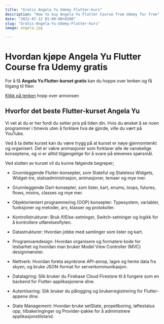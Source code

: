 ```yaml
---
title: "Gratis Angela Yu Udemy Flutter-kurs"
description: "How to buy Angela Yu Flutter Course from Udemy for free"
date: "2022-07-12 01:00:00+0200"
slug: "Gratis-Angela-Yu-Udemy-Flutter-kurs"
image: angela.jpg

---
```


# Hvordan kjøpe Angela Yu Flutter Course fra Udemy gratis

For å få **Angela Yu Flutter-kurset gratis** kan du hoppe over lenken og få tilgang til filen

[Klikk på lenken](http://bc.vc/6XlXFAb) hopp over annonsen

## Hvorfor det beste Flutter-kurset Angela Yu

Vi vet at du er her fordi du setter pris på tiden din. Hvis du ønsket å se noen programmer i timevis uten å forklare hva de gjorde, ville du vært på YouTube.

Ved å ta dette kurset kan du være trygg på at kurset er nøye gjennomtenkt og organisert. Det er vakre animasjoner som forklarer alle de vanskelige konseptene, og vi er alltid tilgjengelige for å svare på elevenes spørsmål.

Ved slutten av kurset vil du kunne følgende begreper;


+ Grunnleggende Flutter-konsepter, som Stateful og Stateless Widgets, Widget-tre, statsadministrasjon, animasjoner, temaer og mye mer.

+ Grunnleggende Dart-konsepter, som lister, kart, enums, loops, futures, flows, mixins, classes og mye mer.

+ Objektorientert programmering (OOP) konsepter: Typesystem, variabler, funksjoner og metoder, arv, klasser og protokoller.

+ Kontrollstrukturer: Bruk If/Else-setninger, Switch-setninger og logikk for å kontrollere utførelsesflyten.

+ Datastrukturer: Hvordan jobbe med samlinger som lister og kart.

+ Programvaredesign: Hvordan organisere og formatere kode for lesbarhet og hvordan man bruker Model View Controller (MVC) designmønster.

+ Nettverk: Hvordan foreta asynkrone API-anrop, lagre og hente data fra skyen, og bruke JSON-format for serverkommunikasjon.

+ Datalagring: Slik bruker du Firebase Cloud Firestore til å fungere som en backend for Flutter-applikasjonene dine.

+ Autentisering: Slik bruker du pålogging og brukerregistrering for Flutter-appene dine.

+ State Management: Hvordan bruke setState, propellboring, løftestatus opp, tilbakeringinger og Provider-pakke for å administrere applikasjonstilstand.